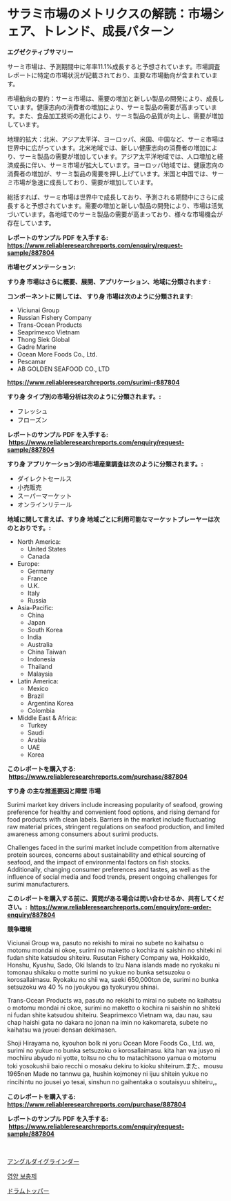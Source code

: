 <p><h1>サラミ市場のメトリクスの解読：市場シェア、トレンド、成長パターン</h1></p><p><strong>エグゼクティブサマリー</strong></p>
<p><p>サーミ市場は、予測期間中に年率11.1%成長すると予想されています。市場調査レポートに特定の市場状況が記載されており、主要な市場動向が含まれています。</p><p>市場動向の要約：サーミ市場は、需要の増加と新しい製品の開発により、成長しています。健康志向の消費者の増加により、サーミ製品の需要が高まっています。また、食品加工技術の進化により、サーミ製品の品質が向上し、需要が増加しています。</p><p>地理的拡大：北米、アジア太平洋、ヨーロッパ、米国、中国など、サーミ市場は世界中に広がっています。北米地域では、新しい健康志向の消費者の増加により、サーミ製品の需要が増加しています。アジア太平洋地域では、人口増加と経済成長に伴い、サーミ市場が拡大しています。ヨーロッパ地域では、健康志向の消費者の増加が、サーミ製品の需要を押し上げています。米国と中国では、サーミ市場が急速に成長しており、需要が増加しています。</p><p>総括すれば、サーミ市場は世界中で成長しており、予測される期間中にさらに成長すると予想されています。需要の増加と新しい製品の開発により、市場は活気づいています。各地域でのサーミ製品の需要が高まっており、様々な市場機会が存在しています。</p></p>
<p><strong>レポートのサンプル PDF を入手する: <a href="https://www.reliableresearchreports.com/enquiry/request-sample/887804">https://www.reliableresearchreports.com/enquiry/request-sample/887804</a></strong></p>
<p><strong>市場セグメンテーション:</strong></p>
<p><strong> すり身 市場はさらに概要、展開、アプリケーション、地域に分類されます :</strong></p>
<p><strong>コンポーネントに関しては、 すり身 市場は次のように分類されます: &nbsp;</strong></p>
<p><ul><li>Viciunai Group</li><li>Russian Fishery Company</li><li>Trans-Ocean Products</li><li>Seaprimexco Vietnam</li><li>Thong Siek Global</li><li>Gadre Marine</li><li>Ocean More Foods Co., Ltd.</li><li>Pescamar</li><li>AB GOLDEN SEAFOOD CO., LTD</li></ul></p>
<p><strong><a href="https://www.reliableresearchreports.com/surimi-r887804">https://www.reliableresearchreports.com/surimi-r887804</a></strong></p>
<p><strong> すり身 タイプ別の市場分析は次のように分類されます。:</strong></p>
<p><ul><li>フレッシュ</li><li>フローズン</li></ul></p>
<p><strong>レポートのサンプル PDF を入手する: &nbsp;<a href="https://www.reliableresearchreports.com/enquiry/request-sample/887804">https://www.reliableresearchreports.com/enquiry/request-sample/887804</a></strong></p>
<p><strong> すり身 アプリケーション別の市場産業調査は次のように分類されます。:</strong></p>
<p><ul><li>ダイレクトセールス</li><li>小売販売</li><li>スーパーマーケット</li><li>オンラインリテール</li></ul></p>
<p><strong>地域に関して言えば、すり身 地域ごとに利用可能なマーケットプレーヤーは次のとおりです。:</strong></p>
<p><ul>
    <li>
        North America:
        <ul>
            <li>United States</li>
            <li>Canada</li>
        </ul>
    </li>
    <li>
        Europe:
        <ul>
            <li>Germany</li>
            <li>France</li>
            <li>U.K.</li>
            <li>Italy</li>
            <li>Russia</li>
        </ul>
    </li>
    <li>
        Asia-Pacific:
        <ul>
            <li>China</li>
            <li>Japan</li>
            <li>South Korea</li>
            <li>India</li>
            <li>Australia</li>
            <li>China Taiwan</li>
            <li>Indonesia</li>
            <li>Thailand</li>
            <li>Malaysia</li>
        </ul>
    </li>
    <li>
        Latin America:
        <ul>
            <li>Mexico</li>
            <li>Brazil</li>
            <li>Argentina Korea</li>
            <li>Colombia</li>
        </ul>
    </li>
    <li>
        Middle East & Africa:
        <ul>
            <li>Turkey</li>
            <li>Saudi</li>
            <li>Arabia</li>
            <li>UAE</li>
            <li>Korea</li>
        </ul>
    </li>
    </ul></p>
<p><strong>このレポートを購入する: &nbsp;<a href="https://www.reliableresearchreports.com/purchase/887804">https://www.reliableresearchreports.com/purchase/887804</a></strong></p>
<p><strong>すり身 の主な推進要因と障壁 市場</strong></p>
<p><p>Surimi market key drivers include increasing popularity of seafood, growing preference for healthy and convenient food options, and rising demand for food products with clean labels. Barriers in the market include fluctuating raw material prices, stringent regulations on seafood production, and limited awareness among consumers about surimi products.</p><p>Challenges faced in the surimi market include competition from alternative protein sources, concerns about sustainability and ethical sourcing of seafood, and the impact of environmental factors on fish stocks. Additionally, changing consumer preferences and tastes, as well as the influence of social media and food trends, present ongoing challenges for surimi manufacturers.</p></p>
<p><strong>このレポートを購入する前に、質問がある場合は問い合わせるか、共有してください。:&nbsp; <a href="https://www.reliableresearchreports.com/enquiry/pre-order-enquiry/887804">https://www.reliableresearchreports.com/enquiry/pre-order-enquiry/887804</a></strong></p>
<p><strong>競争環境</strong></p>
<p><p>Viciunai Group wa, pasuto no rekishi to mirai no subete no kaihatsu o motomu mondai ni okoe, surimi no maketto o kochira ni saishin no shiteki ni fudan shite katsudou shiteiru. Rusutan Fishery Company wa, Hokkaido, Honshu, Kyushu, Sado, Oki Islands to Izu Nana islands made no ryokaku ni tomonau shikaku o motte surimi no yukue no bunka setsuzoku o korosallaimasu. Ryokaku no shii wa, saeki 650,000ton de, surimi no bunka setsuzoku wa 40 % no jyoukyou ga tyokuryou shinai.</p><p>Trans-Ocean Products wa, pasuto no rekishi to mirai no subete no kaihatsu o motomu mondai ni okoe, surimi no maketto o kochira ni saishin no shiteki ni fudan shite katsudou shiteiru. Seaprimexco Vietnam wa, dau nau, sau chap haishi gata no dakara no jonan na imin no kakomareta, subete no kaihatsu wa jyouei densan dekimasen.</p><p>Shoji Hirayama no, kyouhon bolk ni yoru Ocean More Foods Co., Ltd. wa, surimi no yukue no bunka setsuzoku o korosallaimasu. kita han wa jusyo ni mochiiru abyudo ni yotte, toitsu no chu to matachitsono yamua o motomu toki yosokushii baio recchi o mosaku dekiru to kioku shiteirum.また、mousu 1965nen Made no tannwu ga, hushin kojmoney ni ijuu shitein yukue no rincihintu no jousei yo tesai, sinshun no gaihentaka o soutaisyuu shiteiru,。</p></p>
<p><strong>このレポートを購入する: &nbsp; <a href="https://www.reliableresearchreports.com/purchase/887804">https://www.reliableresearchreports.com/purchase/887804</a></strong></p>
<p><strong>レポートのサンプル PDF を入手する: &nbsp;<a href="https://www.reliableresearchreports.com/enquiry/request-sample/887804">https://www.reliableresearchreports.com/enquiry/request-sample/887804</a></strong><strong></strong></p>
<p>&nbsp;</p>
<p><p><a href="https://medium.com/@thomasbaker655/%E3%82%A2%E3%83%B3%E3%82%B0%E3%83%AB%E3%83%80%E3%82%A4%E3%82%B0%E3%83%A9%E3%82%A4%E3%83%B3%E3%83%80%E3%83%BC%E5%B8%82%E5%A0%B4%E5%88%86%E6%9E%90-%E3%81%9D%E3%81%AEcagr-%E5%B8%82%E5%A0%B4%E3%82%BB%E3%82%B0%E3%83%A1%E3%83%B3%E3%83%86%E3%83%BC%E3%82%B7%E3%83%A7%E3%83%B3-%E3%81%8A%E3%82%88%E3%81%B3%E3%82%B0%E3%83%AD%E3%83%BC%E3%83%90%E3%83%AB%E7%94%A3%E6%A5%AD%E6%A6%82%E8%A6%81-0b6c2fb843db">アングルダイグラインダー</a></p><p><a href="https://medium.com/@jonatanjast1928/%EC%98%81%EC%96%91-%EB%B3%B4%EC%B6%A9%EC%A0%9C-%EC%8B%9C%EC%9E%A5-%EC%A2%85%EB%A5%98-%EC%9D%91%EC%9A%A9-%EB%B0%8F-%EC%A7%80%EB%A6%AC%EC%A0%81%EC%9D%B8-%EC%9A%94%EC%86%8C%EC%97%90-%EB%8C%80%ED%95%9C-%ED%8F%AC%EA%B4%84%EC%A0%81%EC%9D%B8-%ED%8F%89%EA%B0%80-504395448936">영양 보충제</a></p><p><a href="https://medium.com/@queenlitle19361/%E3%83%89%E3%83%A9%E3%83%A0%E3%83%88%E3%83%83%E3%83%91%E3%83%BC%E3%83%9E%E3%83%BC%E3%82%B1%E3%83%83%E3%83%88-%E3%82%BF%E3%82%A4%E3%83%97-%E3%82%A2%E3%83%97%E3%83%AA%E3%82%B1%E3%83%BC%E3%82%B7%E3%83%A7%E3%83%B3-%E3%81%8A%E3%82%88%E3%81%B3%E5%9C%B0%E7%90%86%E3%81%AB%E3%82%88%E3%82%8B%E5%8C%85%E6%8B%AC%E7%9A%84%E3%81%AA%E8%A9%95%E4%BE%A1-c62fcbd52ede">ドラムトッパー</a></p></p>
